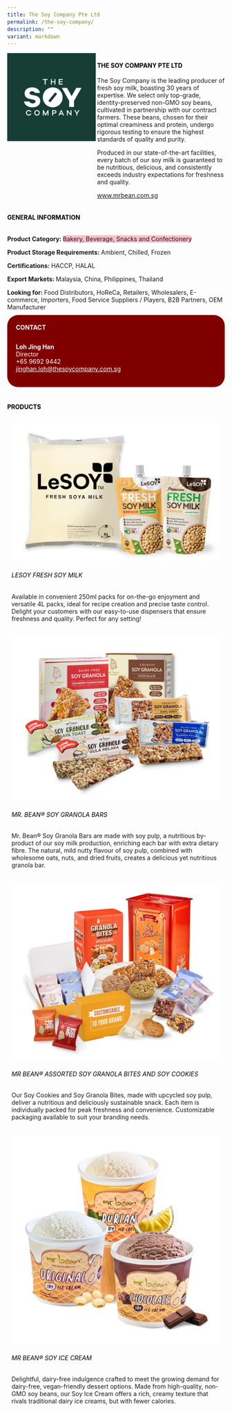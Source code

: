 ```yaml
---
title: The Soy Company Pte Ltd
permalink: /the-soy-company/
description: ""
variant: markdown
---
```

<div class="flex-paragraph">
	<div style="display: flex; flex-wrap: wrap;" class="flex-container">
		<div style="flex: 1 1 40%; display: block;" class="card sgds">
			<img src="/images/The%20Soy%20Company/the_soy_company_logo.png">
		</div>
		<div style="flex: 1 1 58%; display: block; margin-left: 3px" class="card-sgds">
			<h4 style="text-transform: uppercase; color: black;"><b>The Soy Company Pte Ltd</b></h4>
			<p>The Soy Company is the leading producer of fresh soy milk, boasting 30 years of expertise. We select only top-grade, identity-preserved non-GMO soy beans, cultivated in partnership with our contract farmers. These beans, chosen for their optimal creaminess and protein, undergo rigorous testing to ensure the highest standards of quality and purity.</p>
			<p>Produced in our state-of-the-art facilities, every batch of our soy milk is guaranteed to be nutritious, delicious, and consistently exceeds industry expectations for freshness and quality.</p>
			<p><a target="_blank" href="https://www.mrbean.com.sg">www.mrbean.com.sg</a></p>
		</div>
	</div>
</div>

<h4 style="text-transform: uppercase; color: black;">
	<b>General Information</b>
</h4>
<div style="display: flex; flex-wrap: wrap;" class="flex-container">
	<div style="flex: 1 1 65%; display: block; align-self: stretch" class="card sgds">
		<div class="flex-paragraph">
			<p>
				<b>Product Category: </b>
				<span style="background-color: pink; border-radius: 10px;">Bakery, Beverage, Snacks and Confectionery</span>
			</p>
			<p>
				<b>Product Storage Requirements: </b>Ambient, Chilled, Frozen
			</p>
			<p>
				<b>Certifications: </b>HACCP, HALAL
			</p>
			<p>
				<b>Export Markets: </b>Malaysia, China, Philippines, Thailand
			</p>
			<p style="margin-bottom: 10px;">
				<b>Looking for: </b>Food Distributors, HoReCa, Retailers, Wholesalers, E-commerce, Importers, Food Service Suppliers / Players, B2B Partners, OEM Manufacturer
			</p>
		</div>
	</div>
	<div style="flex: 1 1 35%; padding: 10px; display: block; background-color: maroon; border-radius: 25px; align-self: center;" class="card sgds">
		<h4 style="color: white; margin-top: 10px; margin-left: 10px;">CONTACT</h4>
		<div class="flex-paragraph">
			<p style="padding: 10px; color: white;">
				<b>Loh Jing Han</b>
				<br>Director<br>+65 9692 9442<br>
				<a style="color: white;" href="mailto:jinghan.loh@thesoycompany.com.sg">jinghan.loh@thesoycompany.com.sg</a>
			</p>
		</div>
	</div>
</div>
<br>
<h4 style="text-transform: uppercase; color: black;">
	<b>Products</b>
</h4>
<div style="display: flex; flex-wrap: wrap;">
	<div style="flex: 1 1 47%; margin: 10px; display: block;" class="card sgds">
		<div style="display: block;" class="flex-image">
			<img src="/images/The%20Soy%20Company/the_soy_company_product_01.jpg">
		</div>
		<div class="flex-paragraph">
			<h6 style="text-transform: uppercase; color: black;">LeSOY Fresh Soy Milk</h6>
			<p>Available in convenient 250ml packs for on-the-go enjoyment and versatile 4L packs, ideal for recipe creation and precise taste control. Delight your customers with our easy-to-use dispensers that ensure freshness and quality. Perfect for any setting!</p>
		</div>
	</div>
	<div style="flex: 1 1 47%; margin: 10px; display: block;" class="card sgds">
		<div style="display: block;" class="flex-image">
			<img src="/images/The%20Soy%20Company/the_soy_company_product_02.jpg">
		</div>
		<div class="flex-paragraph">
			<h6 style="text-transform: uppercase; color: black;">Mr. Bean® Soy Granola Bars</h6>
			<p>Mr. Bean® Soy Granola Bars are made with soy pulp, a nutritious by-product of our soy milk production, enriching each bar with extra dietary fibre. The natural, mild nutty flavour of soy pulp, combined with wholesome oats, nuts, and dried fruits, creates a delicious yet nutritious granola bar.</p>
		</div>
	</div>
	<div style="flex: 1 1 47%; margin: 10px; display: block;" class="card sgds">
		<div style="display: block;" class="flex-image">
			<img src="/images/The%20Soy%20Company/the_soy_company_product_03.jpg">
		</div>
		<div class="flex-paragraph">
			<h6 style="text-transform: uppercase; color: black;">Mr Bean® Assorted Soy Granola Bites and Soy Cookies</h6>
			<p>Our Soy Cookies and Soy Granola Bites, made with upcycled soy pulp, deliver a nutritious and deliciously sustainable snack. Each item is individually packed for peak freshness and convenience. Customizable packaging available to suit your branding needs.</p>
		</div>
	</div>
	<div style="flex: 1 1 47%; margin: 10px; display: block;" class="card sgds">
		<div style="display: block;" class="flex-image">
			<img src="/images/The%20Soy%20Company/the_soy_company_product_04.jpg">
		</div>
		<div class="flex-paragraph">
			<h6 style="text-transform: uppercase; color: black;">Mr Bean® Soy Ice Cream</h6>
			<p>Delightful, dairy-free indulgence crafted to meet the growing demand for dairy-free, vegan-friendly dessert options. Made from high-quality, non-GMO soy beans, our Soy Ice Cream offers a rich, creamy texture that rivals traditional dairy ice creams, but with fewer calories.</p>
		</div>
	</div>
</div>